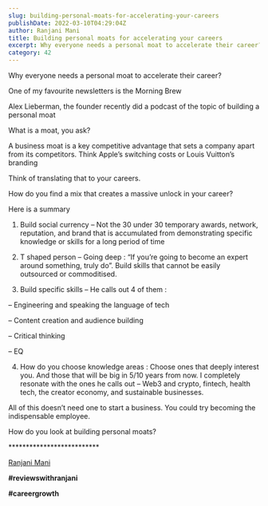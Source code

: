 ```yaml
---
slug: building-personal-moats-for-accelerating-your-careers
publishDate: 2022-03-10T04:29:04Z
author: Ranjani Mani
title: Building personal moats for accelerating your careers 
excerpt: Why everyone needs a personal moat to accelerate their career? One of my favourite newsletters is the Morning Brew Alex Lieberman, the founder recently did a podcast of the topic of building a personal moat What is a moat, you ask? A business moat is a key competitive advantage that sets a company apart from  ... 
category: 42
---
```


Why everyone needs a personal moat to accelerate their career?

One of my favourite newsletters is the Morning Brew

Alex Lieberman, the founder recently did a podcast of the topic of building a personal moat

What is a moat, you ask?

A business moat is a key competitive advantage that sets a company apart from its competitors. Think Apple’s switching costs or Louis Vuitton’s branding

Think of translating that to your careers.

How do you find a mix that creates a massive unlock in your career?

Here is a summary

1) Build social currency – Not the 30 under 30 temporary awards, network, reputation, and brand that is accumulated from demonstrating specific knowledge or skills for a long period of time

2) T shaped person – Going deep : “If you’re going to become an expert around something, truly do”. Build skills that cannot be easily outsourced or commoditised.

3) Build specific skills – He calls out 4 of them :

– Engineering and speaking the language of tech

– Content creation and audience building

– Critical thinking

– EQ

4) How do you choose knowledge areas : Choose ones that deeply interest you. And those that will be big in 5/10 years from now. I completely resonate with the ones he calls out – Web3 and crypto, fintech, health tech, the creator economy, and sustainable businesses.

All of this doesn’t need one to start a business. You could try becoming the indispensable employee.

How do you look at building personal moats?

\*\*\*\*\*\*\*\*\*\*\*\*\*\*\*\*\*\*\*\*\*\*\*\*\*\*

[Ranjani Mani](https://www.linkedin.com/feed/#)

**#reviewswithranjani**

**#careergrowth**